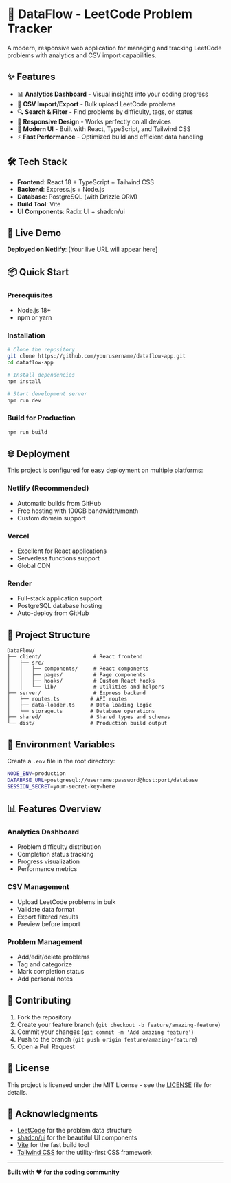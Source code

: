 # 🚀 DataFlow - LeetCode Problem Tracker

A modern, responsive web application for managing and tracking LeetCode problems with analytics and CSV import capabilities.

## ✨ Features

- 📊 **Analytics Dashboard** - Visual insights into your coding progress
- 📁 **CSV Import/Export** - Bulk upload LeetCode problems
- 🔍 **Search & Filter** - Find problems by difficulty, tags, or status
- 📱 **Responsive Design** - Works perfectly on all devices
- 🎨 **Modern UI** - Built with React, TypeScript, and Tailwind CSS
- ⚡ **Fast Performance** - Optimized build and efficient data handling

## 🛠️ Tech Stack

- **Frontend**: React 18 + TypeScript + Tailwind CSS
- **Backend**: Express.js + Node.js
- **Database**: PostgreSQL (with Drizzle ORM)
- **Build Tool**: Vite
- **UI Components**: Radix UI + shadcn/ui

## 🚀 Live Demo

**Deployed on Netlify**: [Your live URL will appear here]

## 📦 Quick Start

### Prerequisites
- Node.js 18+ 
- npm or yarn

### Installation
```bash
# Clone the repository
git clone https://github.com/yourusername/dataflow-app.git
cd dataflow-app

# Install dependencies
npm install

# Start development server
npm run dev
```

### Build for Production
```bash
npm run build
```

## 🌐 Deployment

This project is configured for easy deployment on multiple platforms:

### Netlify (Recommended)
- Automatic builds from GitHub
- Free hosting with 100GB bandwidth/month
- Custom domain support

### Vercel
- Excellent for React applications
- Serverless functions support
- Global CDN

### Render
- Full-stack application support
- PostgreSQL database hosting
- Auto-deploy from GitHub

## 📁 Project Structure

```
DataFlow/
├── client/                 # React frontend
│   ├── src/
│   │   ├── components/     # React components
│   │   ├── pages/          # Page components
│   │   ├── hooks/          # Custom React hooks
│   │   └── lib/            # Utilities and helpers
├── server/                 # Express backend
│   ├── routes.ts          # API routes
│   ├── data-loader.ts     # Data loading logic
│   └── storage.ts         # Database operations
├── shared/                # Shared types and schemas
└── dist/                  # Production build output
```

## 🔧 Environment Variables

Create a `.env` file in the root directory:

```bash
NODE_ENV=production
DATABASE_URL=postgresql://username:password@host:port/database
SESSION_SECRET=your-secret-key-here
```

## 📊 Features Overview

### Analytics Dashboard
- Problem difficulty distribution
- Completion status tracking
- Progress visualization
- Performance metrics

### CSV Management
- Upload LeetCode problems in bulk
- Validate data format
- Export filtered results
- Preview before import

### Problem Management
- Add/edit/delete problems
- Tag and categorize
- Mark completion status
- Add personal notes

## 🤝 Contributing

1. Fork the repository
2. Create your feature branch (`git checkout -b feature/amazing-feature`)
3. Commit your changes (`git commit -m 'Add amazing feature'`)
4. Push to the branch (`git push origin feature/amazing-feature`)
5. Open a Pull Request

## 📄 License

This project is licensed under the MIT License - see the [LICENSE](LICENSE) file for details.

## 🙏 Acknowledgments

- [LeetCode](https://leetcode.com/) for the problem data structure
- [shadcn/ui](https://ui.shadcn.com/) for the beautiful UI components
- [Vite](https://vitejs.dev/) for the fast build tool
- [Tailwind CSS](https://tailwindcss.com/) for the utility-first CSS framework

---

**Built with ❤️ for the coding community**
